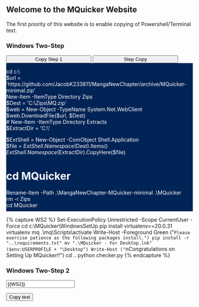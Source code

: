 ## Welcome to the MQuicker Website
The first priority of this website is to enable copying of Powershell/Terminal text.

### Windows Two-Step
<div>
     <button style="width: 230px;">Copy Step 1</button>
     <button class="button" style="width: 230px;" id="copy-button" data-clipboard-target="#WS1">Step Copy</button>
     <div style="background-color: #012456; color: white; max-height: 400px; overflow: scroll;">
          <p id="WS1">cd c:\<br>
$url = 'https://github.com/JacobK233811/MangaNewChapter/archive/MQuicker-minimal.zip'<br>
New-Item -ItemType Directory Zips<br>
$Dest = 'C:\Zips\MQ.zip'<br>
$web = New-Object -TypeName System.Net.WebClient<br>
$web.DownloadFile($url, $Dest)<br># New-Item -ItemType Directory Extracts<br>
$ExtractDir = 'C:\'<br>

$ExtShell = New-Object -ComObject Shell.Application<br>
$file = $ExtShell.Namespace($Dest).Items()<br>
$ExtShell.Namespace($ExtractDir).CopyHere($file)<br>
# cd MQuicker<br>
Rename-Item -Path .\MangaNewChapter-MQuicker-minimal .\MQuicker<br>
rm -r Zips<br>
cd MQuicker<br>

# Credits to deto's Miniconda-Install GitHub repository<br>
$ErrorActionPreference = "Stop"<br>

# Name of application to install<br>
$AppName="Python, Pip, & Conda"<br>

# Set your project's install directory name here<br>
$InstallDir="PythonFiles"<br>

# Dependencies installed with pip instead<br>
# Comment out the next line if no PyPi dependencies<br>
$PyPiPackage="-r requirements.txt"<br>

Write-Host -Foreground Green ("`nInstalling $AppName to "+(get-location).path+"\$InstallDir")<br>


# Download Latest Miniconda Installer<br>
Write-Host -Foreground Green "`nDownloading Miniconda Installer...`n"<br>

(New-Object System.Net.WebClient).DownloadFile("https://repo.anaconda.com/miniconda/Miniconda3-latest-Windows-x86_64.exe", "$pwd\Miniconda_Install.exe")<br>

# Install Python environment through Miniconda<br>
Write-Host "Installing Miniconda...`n"<br>
Start-Process Miniconda_Install.exe "/S /AddToPath=1 /D=$pwd\$InstallDir" -Wait<br>

# Cleanup<br>
Remove-Item "Miniconda_Install.exe"<br>

Write-Host -Foreground Green ("Close this shell, open a new one, and run the contents of setup2.ps1")<br></p>
     </div>     
</div>

{% capture WS2 %}
Set-ExecutionPolicy Unrestricted -Scope CurrentUser -Force
cd c:\MQuicker\WindowsSetUp
pip install virtualenv==20.0.31
virtualenv mq
.\mq\Scripts\activate
Write-Host -Foreground Green ("`Please exercise patience as the following packages install.")
pip install -r "..\requirements.txt"
mv ".\MQuicker - For Desktop.lnk" ($env:USERPROFILE + "\Desktop")
Write-Host ("`nCongratulations on Setting Up MQuicker!!")
cd ..
python checker.py
{% endcapture %}
### Windows Two-Step 2
<!-- The text field -->
<input type="text" value='{{WS2}}' id="myInput">

<!-- The button used to copy the text -->
<button onclick="myFunction()">Copy text</button>

<script src="//cdnjs.cloudflare.com/ajax/libs/clipboard.js/1.4.0/clipboard.min.js">(function(){
    new Clipboard('#copy-button');
})();</script>
<script src="w3.js"></script>
